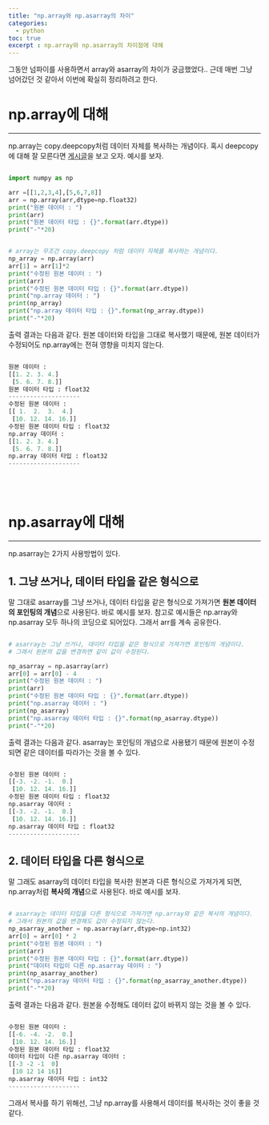 ```yaml
---
title: "np.array와 np.asarray의 차이"
categories:
  - python
toc: true
excerpt : np.array와 np.asarray의 차이점에 대해
---
```


그동안 넘파이를 사용하면서 array와 asarray의 차이가 궁금했었다.. 근데 매번 그냥 넘어갔던 것 같아서 이번에 확실히 정리하려고 한다.

# np.array에 대해 
---

np.array는 copy.deepcopy처럼 데이터 자체를 복사하는 개념이다. 혹시 deepcopy에 대해 잘 모른다면 [게시글](https://yhyuntak.github.io/python/shallow-copy%EC%99%80-deep-copy%EC%9D%98-%EC%B0%A8%EC%9D%B4/)을 보고 오자.
예시를 보자.

```python

import numpy as np

arr =[[1,2,3,4],[5,6,7,8]]
arr = np.array(arr,dtype=np.float32)
print("원본 데이터 : ")
print(arr)
print("원본 데이터 타입 : {}".format(arr.dtype))
print("-"*20)


# array는 무조건 copy.deepcopy 처럼 데이터 자체를 복사하는 개념이다.
np_array = np.array(arr)
arr[1] = arr[1]*2
print("수정된 원본 데이터 : ")
print(arr)
print("수정된 원본 데이터 타입 : {}".format(arr.dtype))
print("np.array 데이터 : ")
print(np_array)
print("np.array 데이터 타입 : {}".format(np_array.dtype))
print("-"*20)

```

출력 결과는 다음과 같다. 원본 데이터와 타입을 그대로 복사했기 때문에, 원본 데이터가 수정되어도 np.array에는 전혀 영향을 미치지 않는다. 

```python

원본 데이터 : 
[[1. 2. 3. 4.]
 [5. 6. 7. 8.]]
원본 데이터 타입 : float32
--------------------
수정된 원본 데이터 : 
[[ 1.  2.  3.  4.]
 [10. 12. 14. 16.]]
수정된 원본 데이터 타입 : float32
np.array 데이터 : 
[[1. 2. 3. 4.]
 [5. 6. 7. 8.]]
np.array 데이터 타입 : float32
--------------------

```

<br/><br/>

# np.asarray에 대해 
---

np.asarray는 2가지 사용방법이 있다.

## 1. 그냥 쓰거나, 데이터 타입을 같은 형식으로 

말 그대로 asarray를 그냥 쓰거나, 데이터 타입을 같은 형식으로 가져가면 **원본 데이터의 포인팅의 개념**으로 사용된다. 바로 예시를 보자. 
참고로 예시들은 np.array와 np.asarray 모두 하나의 코딩으로 되어있다. 그래서 arr를 계속 공유한다.

```python

# asarray는 그냥 쓰거나, 데이터 타입을 같은 형식으로 가져가면 포인팅의 개념이다.
# 그래서 원본의 값을 변경하면 같이 값이 수정된다. 

np_asarray = np.asarray(arr)
arr[0] = arr[0] - 4
print("수정된 원본 데이터 : ")
print(arr)
print("수정된 원본 데이터 타입 : {}".format(arr.dtype))
print("np.asarray 데이터 : ")
print(np_asarray)
print("np.asarray 데이터 타입 : {}".format(np_asarray.dtype))
print("-"*20)

```

출력 결과는 다음과 같다. asarray는 포인팅의 개념으로 사용됐기 때문에 원본이 수정되면 같은 데이터를 따라가는 것을 볼 수 있다. 

```python

수정된 원본 데이터 : 
[[-3. -2. -1.  0.]
 [10. 12. 14. 16.]]
수정된 원본 데이터 타입 : float32
np.asarray 데이터 : 
[[-3. -2. -1.  0.]
 [10. 12. 14. 16.]]
np.asarray 데이터 타입 : float32
--------------------

```

## 2. 데이터 타입을 다른 형식으로 

말 그래도 asarray의 데이터 타입을 복사한 원본과 다른 형식으로 가져가게 되면, np.array처럼 **복사의 개념**으로 사용된다. 바로 예시를 보자.

```python

# asarray는 데이터 타입을 다른 형식으로 가져가면 np.array와 같은 복사의 개념이다.
# 그래서 원본의 값을 변경해도 값이 수정되지 않는다. 
np_asarray_another = np.asarray(arr,dtype=np.int32)
arr[0] = arr[0] * 2 
print("수정된 원본 데이터 : ")
print(arr)
print("수정된 원본 데이터 타입 : {}".format(arr.dtype))
print("데이터 타입이 다른 np.asarray 데이터 : ")
print(np_asarray_another)
print("np.asarray 데이터 타입 : {}".format(np_asarray_another.dtype))
print("-"*20)

```

출력 결과는 다음과 같다. 원본을 수정해도 데이터 값이 바뀌지 않는 것을 볼 수 있다.

```python

수정된 원본 데이터 : 
[[-6. -4. -2.  0.]
 [10. 12. 14. 16.]]
수정된 원본 데이터 타입 : float32
데이터 타입이 다른 np.asarray 데이터 : 
[[-3 -2 -1  0]
 [10 12 14 16]]
np.asarray 데이터 타입 : int32
--------------------

```

그래서 복사를 하기 위해선, 그냥 np.array를 사용해서 데이터를 복사하는 것이 좋을 것 같다.

